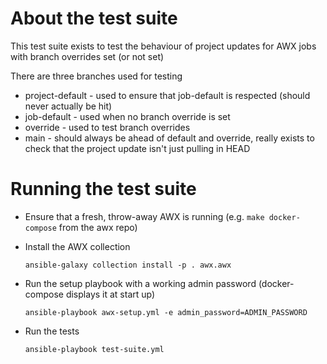 # About the test suite

This test suite exists to test the behaviour of project updates
for AWX jobs with branch overrides set (or not set)

There are three branches used for testing
* project-default - used to ensure that job-default is respected
  (should never actually be hit)
* job-default - used when no branch override is set
* override - used to test branch overrides
* main - should always be ahead of default and override, really
  exists to check that the project update isn't just pulling in
  HEAD

# Running the test suite

* Ensure that a fresh, throw-away AWX is running
  (e.g. `make docker-compose` from the awx repo)

* Install the AWX collection
  ```
  ansible-galaxy collection install -p . awx.awx
  ```

* Run the setup playbook with a working admin password (docker-compose
  displays it at start up)

  ```
  ansible-playbook awx-setup.yml -e admin_password=ADMIN_PASSWORD
  ```

* Run the tests
  ```
  ansible-playbook test-suite.yml
  ```
